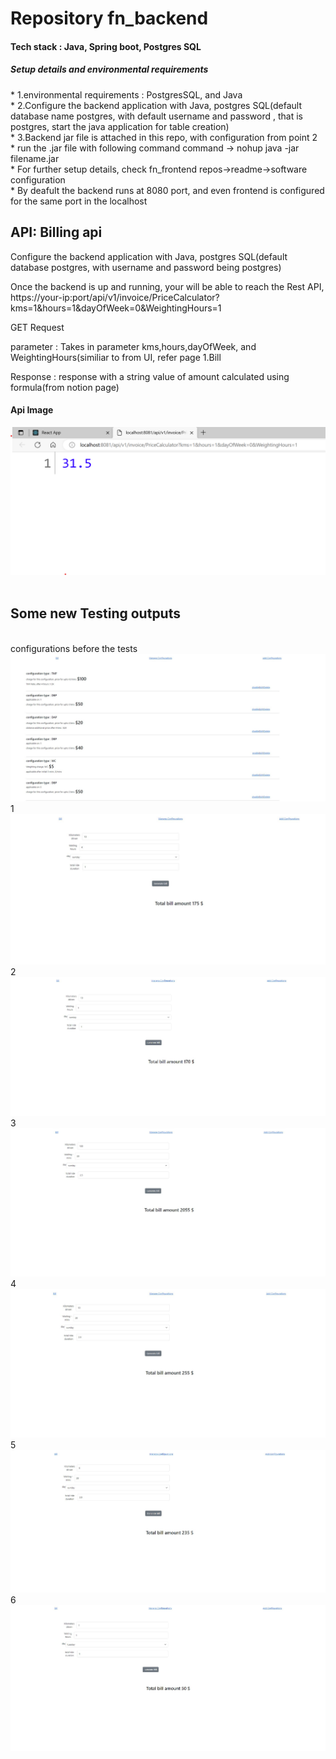 <h1>Repository fn_backend</h1>
<h4>Tech stack : Java, Spring boot, Postgres SQL</h4>
<h5>Setup details and environmental requirements</h5>
<div>* 1.environmental requirements : PostgresSQL, and Java </div>
<div>* 2.Configure the backend application with Java, postgres SQL(default database name postgres, with default username and password , that is postgres, start the java application for table creation)</div>
<div>* 3.Backend jar file is attached in this repo, with configuration from point 2</div>
<div>* run the .jar file with following command
command -> nohup java -jar filename.jar</div>
<div>* For further setup details, check fn_frontend repos->readme->software configuration</div>
<div>* By deafult the backend runs at 8080 port, and even frontend is configured for the same port in the localhost</div>
<h2>API: Billing api</h2>
<p>Configure the backend application with Java, postgres SQL(default database postgres, with username and password being postgres)</p>
<p>Once the backend is up and running, your will be able to reach the Rest API, https://your-ip:port/api/v1/invoice/PriceCalculator?kms=1&hours=1&dayOfWeek=0&WeightingHours=1</p>
<p>GET Request</p>
<p>parameter : Takes in parameter kms,hours,dayOfWeek, and WeightingHours(similiar to from UI, refer page 1.Bill</p>
<p>Response : response with a string value of amount calculated using formula(from notion page)</p>
<h4>Api Image</h4>
<Img src="api.png"/>
</br>
</br>
<h2>Some new Testing outputs</h2>
</br>
<div>configurations before the   tests</div>
<img src="configsForBackendTest.JPG"/>
</br>
<div>1</div>
<img src="test1.JPG"/>
</br>
<div>2</div>
<img src="test2.JPG"/></br>
<div>3</div>
<img src="test3.JPG"/></br>
<div>4</div>
<img src="test4.JPG"/></br>
<div>5</div>
<img src="test5.JPG"/>
</br>
<div>6</div>
<img src="testFortuedayDBPconfig.JPG"/>

